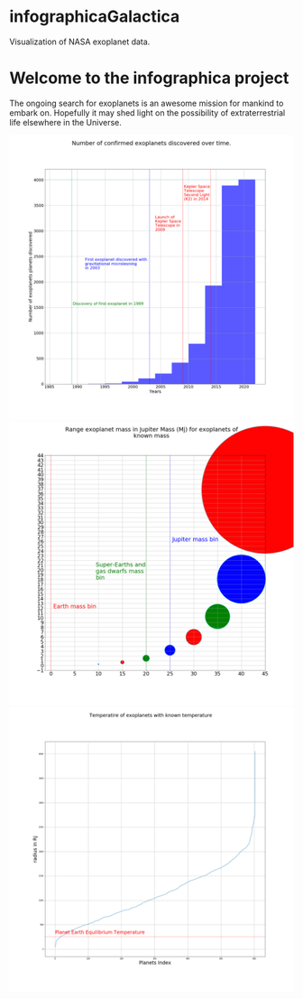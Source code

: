 # infographicaGalactica
Visualization of NASA exoplanet data.

<html>
  <h1> Welcome to the infographica project </h1>
  <p>The ongoing search for exoplanets is an awesome  mission for mankind to embark on. Hopefully it may shed light on the possibility of extraterrestrial life elsewhere in the Universe.</p>
  
  <img src="/Vissies/t01DiscoveryOfExoplanetsOverTime.png" alt="Exoplanets discovered over time">
  <img src="/Vissies/t02rangeOfMassOfExoPlanets.png" alt="Masses of exoplanets">
  <img src="/Vissies/t04rangeOfKNownTemperaturesOfExoplanets.png" alt="Exoplanets discovered over time">
  
</html>
